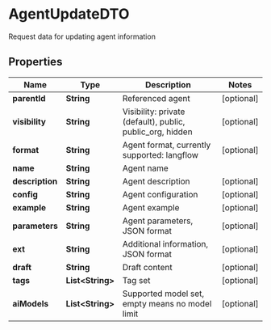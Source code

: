 

# AgentUpdateDTO

Request data for updating agent information

## Properties

| Name | Type | Description | Notes |
|------------ | ------------- | ------------- | -------------|
|**parentId** | **String** | Referenced agent |  [optional] |
|**visibility** | **String** | Visibility: private (default), public, public_org, hidden |  [optional] |
|**format** | **String** | Agent format, currently supported: langflow |  [optional] |
|**name** | **String** | Agent name |  |
|**description** | **String** | Agent description |  [optional] |
|**config** | **String** | Agent configuration |  [optional] |
|**example** | **String** | Agent example |  [optional] |
|**parameters** | **String** | Agent parameters, JSON format |  [optional] |
|**ext** | **String** | Additional information, JSON format |  [optional] |
|**draft** | **String** | Draft content |  [optional] |
|**tags** | **List&lt;String&gt;** | Tag set |  [optional] |
|**aiModels** | **List&lt;String&gt;** | Supported model set, empty means no model limit |  [optional] |



